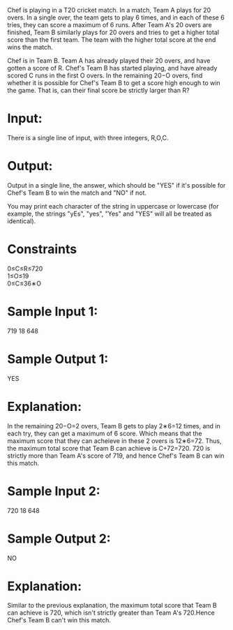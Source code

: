 Chef is playing in a T20 cricket match. In a match, Team A plays for 20 overs. In a single over, the team gets to play 6 times, and in each of these 6 tries, they can score a maximum of 6 runs. After Team A's 20 overs are finished, Team B similarly plays for 20 overs and tries to get a higher total score than the first team. The team with the higher total score at the end wins the match.

Chef is in Team B. Team A has already played their 20 overs, and have gotten a score of R. Chef's Team B has started playing, and have already scored C runs in the first O overs. In the remaining 20−O overs, find whether it is possible for Chef's Team B to get a score high enough to win the game. That is, can their final score be strictly larger than R?
<br /> 
# Input: <br /> 
There is a single line of input, with three integers, R,O,C. <br /> 
# Output: <br /> 
Output in a single line, the answer, which should be "YES" if it's possible for Chef's Team B to win the match and "NO" if not.<br /> 

You may print each character of the string in uppercase or lowercase (for example, the strings "yEs", "yes", "Yes" and "YES" will all be treated as identical). <br /> 

# Constraints <br /> 
0≤C≤R≤720 <br /> 
1≤O≤19 <br /> 
0≤C≤36∗O <br /> 
# Sample Input 1: <br /> 
719 18 648 <br /> 

# Sample Output 1: <br /> 
YES <br /> 
# Explanation: <br /> 
In the remaining 20−O=2 overs, Team B gets to play 2∗6=12 times, and in each try, they can get a maximum of 6 score. Which means that the maximum score that they can acheieve in these 2 overs is 12∗6=72. Thus, the maximum total score that Team B can achieve is C+72=720. 720 is strictly more than Team A's score of 719, and hence Chef's Team B can win this match.
<br /> 
# Sample Input 2: <br /> 
720 18 648 <br /> 

# Sample Output 2: <br /> 
NO <br /> 
# Explanation: <br /> 
Similar to the previous explanation, the maximum total score that Team B can achieve is 720, which isn't strictly greater than Team A's 720.Hence Chef's Team B can't win this match.
